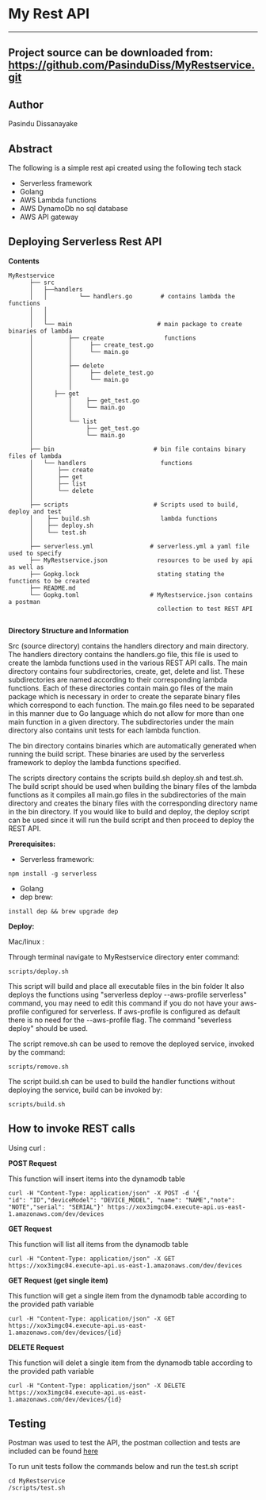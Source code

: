 My Rest API
===

---
Project source can be downloaded from:
https://github.com/PasinduDiss/MyRestservice.git
----

Author
------

Pasindu Dissanayake

Abstract
--------
The following is a simple rest api created using the following tech stack
- Serverless framework  
- Golang
- AWS Lambda functions
- AWS DynamoDb no sql database
- AWS API gateway

Deploying Serverless Rest API
-----------------------------
**Contents**
```
MyRestservice 
      ├── src
      │   ├──handlers               
      │   │         └── handlers.go        # contains lambda the functions   
      │   │             
      │   │                             
      │   └── main                        # main package to create binaries of lambda
      │          ├── create                 functions  
      │          │     ├── create_test.go
      │          │     └── main.go 
      │          │          
      │          ├── delete
      │          │     ├── delete_test.go
      │          │     └── main.go      
      │          │
      │  	 ├── get          
      │          │    ├── get_test.go
      │          │    └── main.go 
      │          │
      │          └── list
      │               ├── get_test.go      
      │               └── main.go  
      │ 
      ├── bin                            # bin file contains binary files of lambda 
      │   └── handlers                     functions
      │       ├── create
      │       ├── get
      │       ├── list	     
      │       └── delete
      │ 
      ├── scripts                        # Scripts used to build, deploy and test
      │    ├── build.sh                    lambda functions
      │    ├── deploy.sh
      │    └── test.sh
      │ 
      ├── serverless.yml                # serverless.yml a yaml file used to specify  
      ├── MyRestservice.json              resources to be used by api as well as 
      ├── Gopkg.lock                      stating stating the functions to be created
      ├── README.md                      
      └── Gopkg.toml                    # MyRestservice.json contains a postman
                                          collection to test REST API 
                                          
```
**Directory Structure and Information** 

Src (source directory) contains the handlers directory and main directory. The handlers directory contains the handlers.go file, this file is used to create the lambda functions used in the various REST API calls. The main directory contains four subdirectories, create, get, delete and list. These subdirectories are named according to their corresponding lambda functions. Each of these directories contain main.go files of the main package which is necessary in order to create the separate binary files which correspond to each function. The main.go files need to be separated in this manner due to Go language which do not allow for more than one main function in a given directory. The subdirectories under the main directory also contains unit tests for each lambda function.

The bin directory contains binaries which are automatically generated when running the build script. These binaries are used by the serverless framework to deploy the lambda functions specified. 

The scripts directory contains the scripts build.sh deploy.sh and test.sh. The build script should be used when building the binary files of the lambda functions as it compiles all main.go files in the subdirectories of the main directory and creates the binary files with the corresponding directory name in the bin directory. If you would like to build and deploy, the deploy script can be used since it will run the build script and then proceed to deploy the REST API. 

**Prerequisites:**

- Serverless framework:
```
npm install -g serverless
```
- Golang
- dep brew:
```
install dep && brew upgrade dep
```
**Deploy:**

Mac/linux :

Through terminal navigate to MyRestservice directory enter command:

```
scripts/deploy.sh
```
This script will build and place all executable files in the bin folder
It also deploys the functions using "serverless deploy --aws-profile serverless"
command, you may need to edit this command if you do not have your aws-profile
configured for serverless. If aws-profile is configured as default there is no
need for the --aws-profile flag. The command "severless deploy" should be used.


The script remove.sh can be used to remove the deployed service, invoked by the
command:

```
scripts/remove.sh
```

The script build.sh can be used to build the handler functions without deploying
the service, build can be invoked by:

```
scripts/build.sh
```

How to invoke REST calls
------
Using curl :

**POST Request**

This function will insert items into the dynamodb table
```
curl -H "Content-Type: application/json" -X POST -d '{
"id": "ID","deviceModel": "DEVICE_MODEL", "name": "NAME","note": "NOTE","serial": "SERIAL"}' https://xox3imgc04.execute-api.us-east-1.amazonaws.com/dev/devices
```
**GET Request**

This function will list all items from the dynamodb table
```
curl -H "Content-Type: application/json" -X GET https://xox3imgc04.execute-api.us-east-1.amazonaws.com/dev/devices
```
**GET Request (get single item)**

This function will get a single item from the dynamodb table according to the provided path variable
```
curl -H "Content-Type: application/json" -X GET https://xox3imgc04.execute-api.us-east-1.amazonaws.com/dev/devices/{id}
```
**DELETE Request**

This function will delet a single item from the dynamodb table according to the provided path variable
```
curl -H "Content-Type: application/json" -X DELETE https://xox3imgc04.execute-api.us-east-1.amazonaws.com/dev/devices/{id}
```
Testing
-------

Postman was used to test the API, the postman collection and tests are included can be found [here](MyRestservice.postman_collection.json)

To run unit tests follow the commands below and run the test.sh script
```
cd MyRestservice
/scripts/test.sh
```